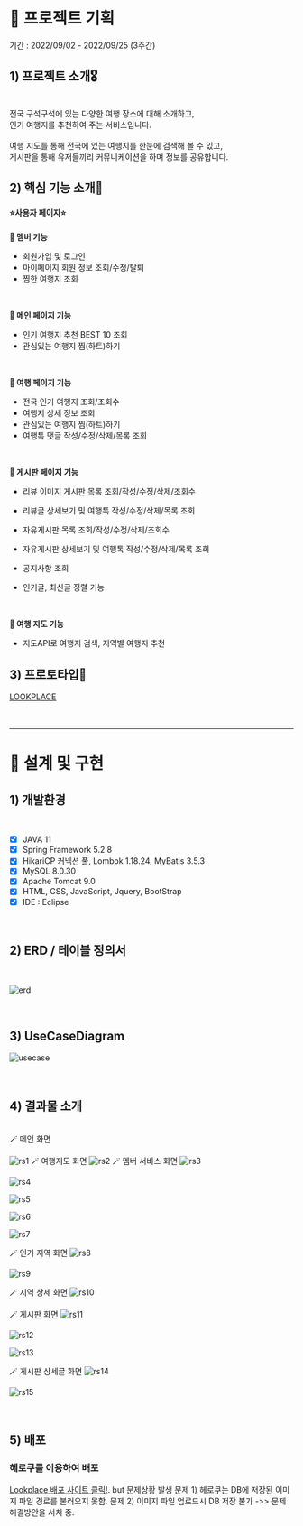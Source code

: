# 🎈 프로젝트 기획
기간 : 2022/09/02 - 2022/09/25 (3주간)

## 1) 프로젝트 소개🎖️ 
<br>
전국 구석구석에 있는 다양한 여행 장소에 대해 소개하고, <br>
인기 여행지를 추천하여 주는 서비스입니다.<br>
<br>
여행 지도를 통해 전국에 있는 여행지를 한눈에 검색해 볼 수 있고,<br>
게시판을 통해 유저들끼리 커뮤니케이션을 하며 정보를 공유합니다.<br>

## 2) 핵심 기능 소개🎈
#### ⭐<b>사용자 페이지</b>⭐
**🔖 멤버 기능**
- 회원가입 및 로그인
- 마이페이지 회원 정보 조회/수정/탈퇴 
- 찜한 여행지 조회 
<br>

**🔖 메인 페이지 기능**
- 인기 여행지 추천 BEST 10 조회   
- 관심있는 여행지 찜(하트)하기
<br>

**🔖 여행 페이지 기능**
- 전국 인기 여행지 조회/조회수  
- 여행지 상세 정보 조회 
- 관심있는 여행지 찜(하트)하기
- 여행톡 댓글 작성/수정/삭제/목록 조회
<br>

**🔖 게시판 페이지 기능**
- 리뷰 이미지 게시판 목록 조회/작성/수정/삭제/조회수
- 리뷰글 상세보기 및 여행톡 작성/수정/삭제/목록 조회

- 자유게시판 목록 조회/작성/수정/삭제/조회수
- 자유게시판 상세보기 및 여행톡 작성/수정/삭제/목록 조회
- 공지사항 조회 
- 인기글, 최신글 정렬 기능
<br>

**🔖 여행 지도 기능**
- 지도API로 여행지 검색, 지역별 여행지 추천

## 3) 프로토타입🎈
[LOOKPLACE](https://ovenapp.io/view/aDPoiCGk5gW6Qf5lavPODGeLxzcuvYFr/ )
<br><br><br>
<hr>


# 🎈 설계 및 구현
## 1) 개발환경
<br>

* [x] JAVA 11
* [x] Spring Framework 5.2.8
* [x] HikariCP 커넥션 풀, Lombok 1.18.24, MyBatis 3.5.3
* [x] MySQL 8.0.30
* [x] Apache Tomcat 9.0
* [x] HTML, CSS, JavaScript, Jquery, BootStrap
* [x] IDE : Eclipse 
<br>

## 2) ERD / 테이블 정의서
<br>

![erd](https://github.com/ChoiEuiCheon/lookplace/assets/103105033/f252346c-1efb-49dc-aa66-053db4a24e59)

<br>

## 3) UseCaseDiagram
![usecase](https://github.com/ChoiEuiCheon/lookplace/assets/103105033/2869cb17-eae9-4bee-9f03-e880b3dc97c4)


<br>

## 4) 결과물 소개
<br>
🪄 메인 화면

![rs1](https://github.com/ChoiEuiCheon/lookplace/assets/103105033/7b36b13d-a4f6-4208-9105-7ae13fccf77f)
🪄 여행지도 화면
![rs2](https://github.com/ChoiEuiCheon/lookplace/assets/103105033/8d0b3c10-4002-4025-acaf-131f245476d9)
🪄 멤버 서비스 화면
![rs3](https://github.com/ChoiEuiCheon/lookplace/assets/103105033/eb739d79-bc1d-44d3-9dec-f2bad557a517)

![rs4](https://github.com/ChoiEuiCheon/lookplace/assets/103105033/545dfb2b-82ee-401e-8399-1a6c1d6239b0)

![rs5](https://github.com/ChoiEuiCheon/lookplace/assets/103105033/7d3a94f7-e387-441f-8c26-9675fe0c4172)

![rs6](https://github.com/ChoiEuiCheon/lookplace/assets/103105033/1cd844be-05d7-4cfd-84a9-5dbd47422c18)

![rs7](https://github.com/ChoiEuiCheon/lookplace/assets/103105033/e2c0a2a4-81a1-4692-875f-b24b6fe096cc)

🪄 인기 지역 화면
![rs8](https://github.com/ChoiEuiCheon/lookplace/assets/103105033/e39ce2c4-e8a3-4bcd-9d3c-cc4b974362ed)

![rs9](https://github.com/ChoiEuiCheon/lookplace/assets/103105033/64f8f090-e60d-4a1b-a0fc-02f86ea26909)

🪄 지역 상세 화면
![rs10](https://github.com/ChoiEuiCheon/lookplace/assets/103105033/f09dc9be-801c-400c-9de5-817468e29cf5)

🪄 게시판 화면
![rs11](https://github.com/ChoiEuiCheon/lookplace/assets/103105033/1556d725-357c-4fbc-9e99-450805f68290)

![rs12](https://github.com/ChoiEuiCheon/lookplace/assets/103105033/87ced1d8-2a93-4c62-a1a3-7de52f81bb91)

![rs13](https://github.com/ChoiEuiCheon/lookplace/assets/103105033/3093ecdb-c877-42db-b681-ece1902c695c)


🪄 게시판 상세글 화면
![rs14](https://github.com/ChoiEuiCheon/lookplace/assets/103105033/0d6e701d-4eaa-4cb4-9c46-d45b3f2cad4e)

![rs15](https://github.com/ChoiEuiCheon/lookplace/assets/103105033/49c1c607-0a9b-45c5-b5af-fcd8a5b5ab94)

<br>

## 5) 배포
### 헤로쿠를 이용하여 배포
[Lookplace 배포 사이트 클릭!](https://lookplacesite.herokuapp.com/
).
but 문제상황 발생
문제 1) 헤로쿠는 DB에 저장된 이미지 파일 경로를 불러오지 못함.
문제 2) 이미지 파일 업로드시 DB 저장 불가
->> 문제 해결방안을 서치 중.
